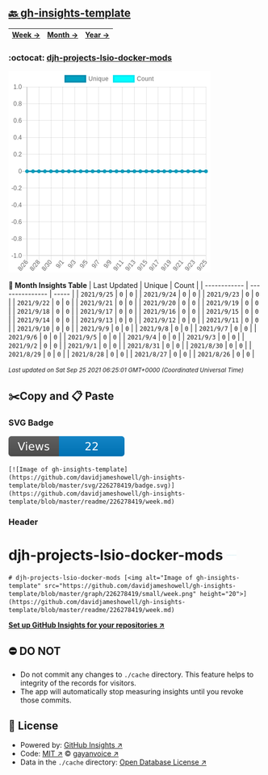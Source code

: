 ## [🔙 gh-insights-template](https://github.com/davidjameshowell/gh-insights-template)
| [**Week →**](https://github.com/davidjameshowell/gh-insights-template/blob/master/readme/226278419/week.md) | [**Month →**](https://github.com/davidjameshowell/gh-insights-template/blob/master/readme/226278419/month.md) | [**Year →**](https://github.com/davidjameshowell/gh-insights-template/blob/master/readme/226278419/year.md) |
 | ------------ | --------------- | ----- |

### :octocat: [djh-projects-lsio-docker-mods](https://github.com/davidjameshowell/djh-projects-lsio-docker-mods)
![Image of gh-insights-template](https://github.com/davidjameshowell/gh-insights-template/blob/master/graph/226278419/large/month.png)

**:calendar: Month Insights Table**
| Last Updated | Unique | Count |
 | ------------ | --------------- | ----- |
 | `2021/9/25` |  `0` | `0` |
 | `2021/9/24` |  `0` | `0` |
 | `2021/9/23` |  `0` | `0` |
 | `2021/9/22` |  `0` | `0` |
 | `2021/9/21` |  `0` | `0` |
 | `2021/9/20` |  `0` | `0` |
 | `2021/9/19` |  `0` | `0` |
 | `2021/9/18` |  `0` | `0` |
 | `2021/9/17` |  `0` | `0` |
 | `2021/9/16` |  `0` | `0` |
 | `2021/9/15` |  `0` | `0` |
 | `2021/9/14` |  `0` | `0` |
 | `2021/9/13` |  `0` | `0` |
 | `2021/9/12` |  `0` | `0` |
 | `2021/9/11` |  `0` | `0` |
 | `2021/9/10` |  `0` | `0` |
 | `2021/9/9` |  `0` | `0` |
 | `2021/9/8` |  `0` | `0` |
 | `2021/9/7` |  `0` | `0` |
 | `2021/9/6` |  `0` | `0` |
 | `2021/9/5` |  `0` | `0` |
 | `2021/9/4` |  `0` | `0` |
 | `2021/9/3` |  `0` | `0` |
 | `2021/9/2` |  `0` | `0` |
 | `2021/9/1` |  `0` | `0` |
 | `2021/8/31` |  `0` | `0` |
 | `2021/8/30` |  `0` | `0` |
 | `2021/8/29` |  `0` | `0` |
 | `2021/8/28` |  `0` | `0` |
 | `2021/8/27` |  `0` | `0` |
 | `2021/8/26` |  `0` | `0` |

<small><i>Last updated on Sat Sep 25 2021 06:25:01 GMT+0000 (Coordinated Universal Time)</i></small>

## ✂️Copy and 📋 Paste
### SVG Badge
[![Image of gh-insights-template](https://github.com/davidjameshowell/gh-insights-template/blob/master/svg/226278419/badge.svg)](https://github.com/davidjameshowell/gh-insights-template/blob/master/readme/226278419/week.md)
```readme
[![Image of gh-insights-template](https://github.com/davidjameshowell/gh-insights-template/blob/master/svg/226278419/badge.svg)](https://github.com/davidjameshowell/gh-insights-template/blob/master/readme/226278419/week.md)
```
### Header
# djh-projects-lsio-docker-mods [<img alt="Image of gh-insights-template" src="https://github.com/davidjameshowell/gh-insights-template/blob/master/graph/226278419/small/week.png" height="20">](https://github.com/davidjameshowell/gh-insights-template/blob/master/readme/226278419/week.md)
```readme
# djh-projects-lsio-docker-mods [<img alt="Image of gh-insights-template" src="https://github.com/davidjameshowell/gh-insights-template/blob/master/graph/226278419/small/week.png" height="20">](https://github.com/davidjameshowell/gh-insights-template/blob/master/readme/226278419/week.md)
```
[**Set up GitHub Insights for your repositories ↗️**](https://github.com/gayanvoice/github-insights)
## ⛔ DO NOT
- Do not commit any changes to `./cache` directory. This feature helps to integrity of the records for visitors.
- The app will automatically stop measuring insights until you revoke those commits.
## 📄 License
- Powered by: [GitHub Insights ↗️](https://github.com/gayanvoice/github-insights)
- Code: [MIT ↗️](./LICENSE) © [gayanvoice ↗️](https://github.com/gayanvoice)
- Data in the `./cache` directory: [Open Database License ↗️](https://opendatacommons.org/licenses/odbl/1-0/)